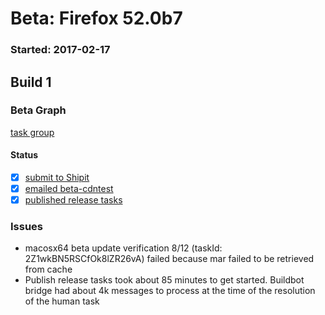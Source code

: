 # Beta: Firefox 52.0b7

### Started: 2017-02-17

## Build 1

### Beta Graph
[task group](https://tools.taskcluster.net/push-inspector/#/MU7eXoErT8Cjg2lRg76OwA)


#### Status
- [x] [submit to Shipit](https://wiki.mozilla.org/Release:Release_Automation_on_Mercurial:Starting_a_Release#Submit_to_Ship_It)
- [x] [emailed beta-cdntest](../how-tos/relpro.md#1-email-drivers-re-release-live-on-test-channel)
- [x] [published release tasks](../how-tos/relpro.md#3-publish-release)

### Issues
- macosx64 beta update verification 8/12 (taskId: 2Z1wkBN5RSCfOk8lZR26vA) failed because mar failed to be retrieved from cache
- Publish release tasks took about 85 minutes to get started. Buildbot bridge had about 4k messages to process at the time of the resolution of the human task


